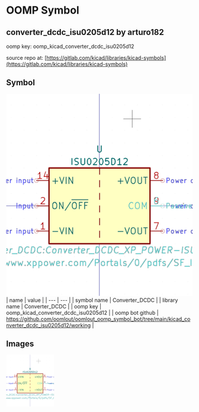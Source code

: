# OOMP Symbol  
## converter_dcdc_isu0205d12  by arturo182  
  
oomp key: oomp_kicad_converter_dcdc_isu0205d12  
  
source repo at: [https://gitlab.com/kicad/libraries/kicad-symbols](https://gitlab.com/kicad/libraries/kicad-symbols)  
## Symbol  
  
[![working.png](working_600.png)](working.png)  
| name | value | 
| --- | --- | 
| symbol name | Converter_DCDC | 
| library name | Converter_DCDC | 
| oomp key | oomp_kicad_converter_dcdc_isu0205d12 | 
| oomp bot github | https://github.com/oomlout/oomlout_oomp_symbol_bot/tree/main/kicad_converter_dcdc_isu0205d12/working | 
## Images  
  
[![working.png](working_140.png)](working.png)  
